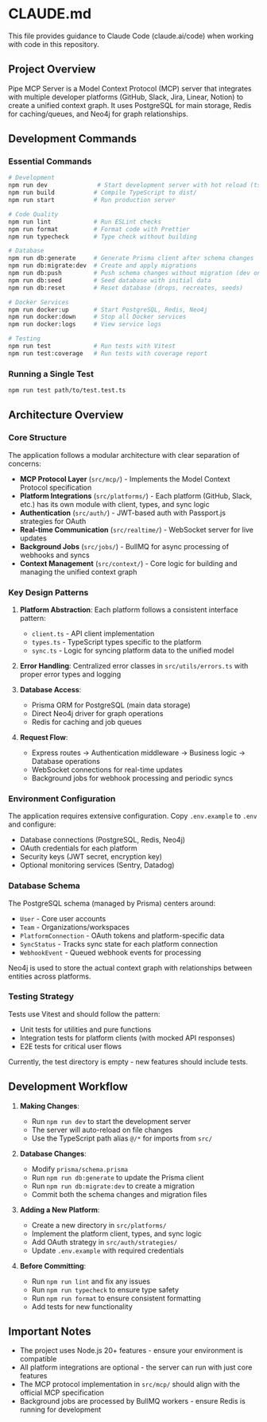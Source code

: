 # CLAUDE.md

This file provides guidance to Claude Code (claude.ai/code) when working with code in this repository.

## Project Overview

Pipe MCP Server is a Model Context Protocol (MCP) server that integrates with multiple developer platforms (GitHub, Slack, Jira, Linear, Notion) to create a unified context graph. It uses PostgreSQL for main storage, Redis for caching/queues, and Neo4j for graph relationships.

## Development Commands

### Essential Commands

```bash
# Development
npm run dev              # Start development server with hot reload (tsx watch)
npm run build           # Compile TypeScript to dist/
npm run start           # Run production server

# Code Quality
npm run lint            # Run ESLint checks
npm run format          # Format code with Prettier
npm run typecheck       # Type check without building

# Database
npm run db:generate     # Generate Prisma client after schema changes
npm run db:migrate:dev  # Create and apply migrations
npm run db:push         # Push schema changes without migration (dev only)
npm run db:seed         # Seed database with initial data
npm run db:reset        # Reset database (drops, recreates, seeds)

# Docker Services
npm run docker:up       # Start PostgreSQL, Redis, Neo4j
npm run docker:down     # Stop all Docker services
npm run docker:logs     # View service logs

# Testing
npm run test            # Run tests with Vitest
npm run test:coverage   # Run tests with coverage report
```

### Running a Single Test
```bash
npm run test path/to/test.test.ts
```

## Architecture Overview

### Core Structure

The application follows a modular architecture with clear separation of concerns:

- **MCP Protocol Layer** (`src/mcp/`) - Implements the Model Context Protocol specification
- **Platform Integrations** (`src/platforms/`) - Each platform (GitHub, Slack, etc.) has its own module with client, types, and sync logic
- **Authentication** (`src/auth/`) - JWT-based auth with Passport.js strategies for OAuth
- **Real-time Communication** (`src/realtime/`) - WebSocket server for live updates
- **Background Jobs** (`src/jobs/`) - BullMQ for async processing of webhooks and syncs
- **Context Management** (`src/context/`) - Core logic for building and managing the unified context graph

### Key Design Patterns

1. **Platform Abstraction**: Each platform follows a consistent interface pattern:
   - `client.ts` - API client implementation
   - `types.ts` - TypeScript types specific to the platform
   - `sync.ts` - Logic for syncing platform data to the unified model

2. **Error Handling**: Centralized error classes in `src/utils/errors.ts` with proper error types and logging

3. **Database Access**: 
   - Prisma ORM for PostgreSQL (main data storage)
   - Direct Neo4j driver for graph operations
   - Redis for caching and job queues

4. **Request Flow**:
   - Express routes → Authentication middleware → Business logic → Database operations
   - WebSocket connections for real-time updates
   - Background jobs for webhook processing and periodic syncs

### Environment Configuration

The application requires extensive configuration. Copy `.env.example` to `.env` and configure:
- Database connections (PostgreSQL, Redis, Neo4j)
- OAuth credentials for each platform
- Security keys (JWT secret, encryption key)
- Optional monitoring services (Sentry, Datadog)

### Database Schema

The PostgreSQL schema (managed by Prisma) centers around:
- `User` - Core user accounts
- `Team` - Organizations/workspaces
- `PlatformConnection` - OAuth tokens and platform-specific data
- `SyncStatus` - Tracks sync state for each platform connection
- `WebhookEvent` - Queued webhook events for processing

Neo4j is used to store the actual context graph with relationships between entities across platforms.

### Testing Strategy

Tests use Vitest and should follow the pattern:
- Unit tests for utilities and pure functions
- Integration tests for platform clients (with mocked API responses)
- E2E tests for critical user flows

Currently, the test directory is empty - new features should include tests.

## Development Workflow

1. **Making Changes**:
   - Run `npm run dev` to start the development server
   - The server will auto-reload on file changes
   - Use the TypeScript path alias `@/*` for imports from `src/`

2. **Database Changes**:
   - Modify `prisma/schema.prisma`
   - Run `npm run db:generate` to update the Prisma client
   - Run `npm run db:migrate:dev` to create a migration
   - Commit both the schema changes and migration files

3. **Adding a New Platform**:
   - Create a new directory in `src/platforms/`
   - Implement the platform client, types, and sync logic
   - Add OAuth strategy in `src/auth/strategies/`
   - Update `.env.example` with required credentials

4. **Before Committing**:
   - Run `npm run lint` and fix any issues
   - Run `npm run typecheck` to ensure type safety
   - Run `npm run format` to ensure consistent formatting
   - Add tests for new functionality

## Important Notes

- The project uses Node.js 20+ features - ensure your environment is compatible
- All platform integrations are optional - the server can run with just core features
- The MCP protocol implementation in `src/mcp/` should align with the official MCP specification
- Background jobs are processed by BullMQ workers - ensure Redis is running for development